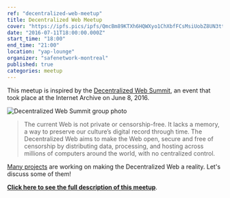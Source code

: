 ```yaml
---
ref: "decentralized-web-meetup"
title: Decentralized Web Meetup
cover: "https://ipfs.pics/ipfs/QmcBm89KTXh6HQWXyo1ChXbfFCsMsiUobZ8UN3ttHLJ9we"
date: "2016-07-11T18:00:00.000Z"
start_time: "18:00"
end_time: "21:00"
location: "yap-lounge"
organizer: "safenetwork-montreal"
published: true
categories: meetup
---
```


This meetup is inspired by the [Decentralized Web Summit](https://www.decentralizedweb.net/), an event that took place at the Internet Archive on June 8, 2016.

![Decentralized Web Summit group photo](https://ipfs.pics/ipfs/QmcBm89KTXh6HQWXyo1ChXbfFCsMsiUobZ8UN3ttHLJ9we)

> The current Web is not private or censorship-free. It lacks a memory, a way to preserve our culture’s digital record through time. The Decentralized Web aims to make the Web open, secure and free of censorship by distributing data, processing, and hosting across millions of computers around the world, with no centralized control.

[Many projects](http://www.decentralizedweb.net/learn-more/#science-fair) are working on making the Decentralized Web a reality. Let's discuss some of them!

**[Click here to see the full description of this meetup](https://montreal.safenetwork.org/events/decentralized-web-meetup/)**.

